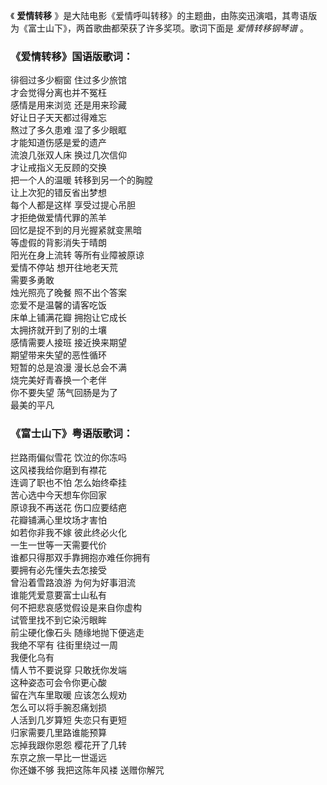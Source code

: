 

《 **爱情转移** 》是大陆电影《爱情呼叫转移》的主题曲，由陈奕迅演唱，其粤语版为《富士山下》，两首歌曲都荣获了许多奖项。歌词下面是 _爱情转移钢琴谱_
。

### 《爱情转移》国语版歌词：

徘徊过多少橱窗 住过多少旅馆  
才会觉得分离也并不冤枉  
感情是用来浏览 还是用来珍藏  
好让日子天天都过得难忘  
熬过了多久患难 湿了多少眼眶  
才能知道伤感是爱的遗产  
流浪几张双人床 换过几次信仰  
才让戒指义无反顾的交换  
把一个人的温暖 转移到另一个的胸膛  
让上次犯的错反省出梦想  
每个人都是这样 享受过提心吊胆  
才拒绝做爱情代罪的羔羊  
回忆是捉不到的月光握紧就变黑暗  
等虚假的背影消失于晴朗  
阳光在身上流转 等所有业障被原谅  
爱情不停站 想开往地老天荒  
需要多勇敢  
烛光照亮了晚餐 照不出个答案  
恋爱不是温馨的请客吃饭  
床单上铺满花瓣 拥抱让它成长  
太拥挤就开到了别的土壤  
感情需要人接班 接近换来期望  
期望带来失望的恶性循环  
短暂的总是浪漫 漫长总会不满  
烧完美好青春换一个老伴  
你不要失望 荡气回肠是为了  
最美的平凡

### 《富士山下》粤语版歌词：

拦路雨偏似雪花 饮泣的你冻吗  
这风褛我给你磨到有襟花  
连调了职也不怕 怎么始终牵挂  
苦心选中今天想车你回家  
原谅我不再送花 伤口应要结疤  
花瓣铺满心里坟场才害怕  
如若你非我不嫁 彼此终必火化  
一生一世等一天需要代价  
谁都只得那双手靠拥抱亦难任你拥有  
要拥有必先懂失去怎接受  
曾沿着雪路浪游 为何为好事泪流  
谁能凭爱意要富士山私有  
何不把悲哀感觉假设是来自你虚构  
试管里找不到它染污眼眸  
前尘硬化像石头 随缘地抛下便逃走  
我绝不罕有 往街里绕过一周  
我便化乌有  
情人节不要说穿 只敢抚你发端  
这种姿态可会令你更心酸  
留在汽车里取暖 应该怎么规劝  
怎么可以将手腕忍痛划损  
人活到几岁算短 失恋只有更短  
归家需要几里路谁能预算  
忘掉我跟你恩怨 樱花开了几转  
东京之旅一早比一世遥远  
你还嫌不够 我把这陈年风褛 送赠你解咒

